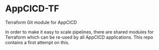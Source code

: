 # AppCICD-TF
Terraform Git module for AppCICD

In order to make it easy to scale pipelines, there are shared modules for Terraform which can be re-used by all AppCICD applications. This repo contains a first attempt on this.
